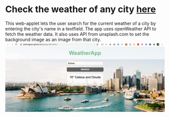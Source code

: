 # Check the weather of any city <a href='https://yashnagpaul.github.io/playing-with-APIs/'>here</a>
This web-applet lets the user search for the current weather of a city by entering the city's name in a textfield.
The app uses openWeather API to fetch the weather data.
It also uses API from unsplash.com to set the background image as an image from that city.
<img src='./screen-shot.png'></img>
